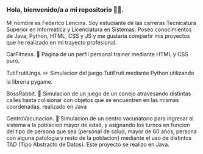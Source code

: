 ### Hola, bienvenido/a a mi repositorio 👋😄.

Mi nombre es Federico Lencina. Soy estudiante de las carreras Tecnicatura Superior en Informatica y Licenciatura en Sistemas. 
Poseo conocimientos de Java, Python, HTML, CSS y JS y me gustaria compartir mis proyectos que he realizado en mi trayecto profesional.

CarFitness. :bicyclist:
  Pagina de un perfil personal trainer mediante HTML y CSS puro. 
  
TutiFrutiUngs. :pencil2:
  Simulacion del juego TutiFruti mediante Python utilizando la libreria pygame.
 
BossRabbit. :rabbit2:
  Simulacion de un juego de un conejo atravesando distintas calles hasta colisionar con objetos que se encuentren en las mismas coordenadas, realizado en Java
  
CentroVacunacion. :syringe:
  Simulacion de un centro vacunatorio para ingresar al sistema a la poblacion mayor de edad, y asignando los turnos en funcion del tipo de persona que sea (personal de salud, mayor de 60 años, persona con alguna patologia y resto de la poblacion) mediante el uso de distintos TAD (Tipo Abstracto de Datos). Este proyecto se realizo en Java.

<!--
**FedeNLencina/FedeNLencina** is a ✨ _special_ ✨ repository because its `README.md` (this file) appears on your GitHub profile.

Here are some ideas to get you started:

- 🔭 I’m currently working on ...
- 🌱 I’m currently learning ...
- 👯 I’m looking to collaborate on ...
- 🤔 I’m looking for help with ...
- 💬 Ask me about ...
- 📫 How to reach me: ...
- 😄 Pronouns: ...
- ⚡ Fun fact: ...
-->
